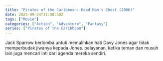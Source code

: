 ```yaml
---
title: "Pirates of the Caribbean: Dead Man's Chest (2006)"
date: 2023-09-24T11:58:50Z
tags: ["Movie"]
categories: ["Action", "Adventure", "Fantasy"]
series: ["Pirates of the Caribbean"]
---
```


Jack Sparrow berlomba untuk memulihkan hati Davy Jones agar tidak memperbudak jiwanya kepada Jones. pelayanan, ketika teman dan musuh lain juga mencari inti dari agenda mereka sendiri.

<mux-player stream-type="on-demand"
  src="https://kp3d-my.sharepoint.com/personal/ryoo_kp3d_onmicrosoft_com/_layouts/15/download.aspx?share=EaX8Nd9nVzVKtI4sFzj1RP8BGthjwYmDvMh-jQvITDu0RA" metadata-video-title="Pirates of the Caribbean: Dead Man's Chest (2006)" prefer-playback="mse" controls>
  </mux-player>
  
  
  <script src="https://cdn.jsdelivr.net/npm/@mux/mux-player"></script>
  
 <script id="kkNT00sWr01uL7T1NZdaRPRPvP2Ah53iRiQ02Hflk6wj8E" type="application/ld+json">
 {
  "@context": "https://schema.org/",
  "@type": "VideoObject",
  "name": "Pirates of the Caribbean: Dead Man's Chest (2006)",
  "contentUrl": "https://stream.mux.com/kkNT00sWr01uL7T1NZdaRPRPvP2Ah53iRiQ02Hflk6wj8E.m3u8",
  "thumbnailUrl": "https://www.themoviedb.org/t/p/original/yxtncWtowh1qJoKMTVleYzTMdVP.jpg?width=314&fit_mode=preserve&time=25",
  "uploadDate": "2023-09-24T11:58:50Z",
}

</script>